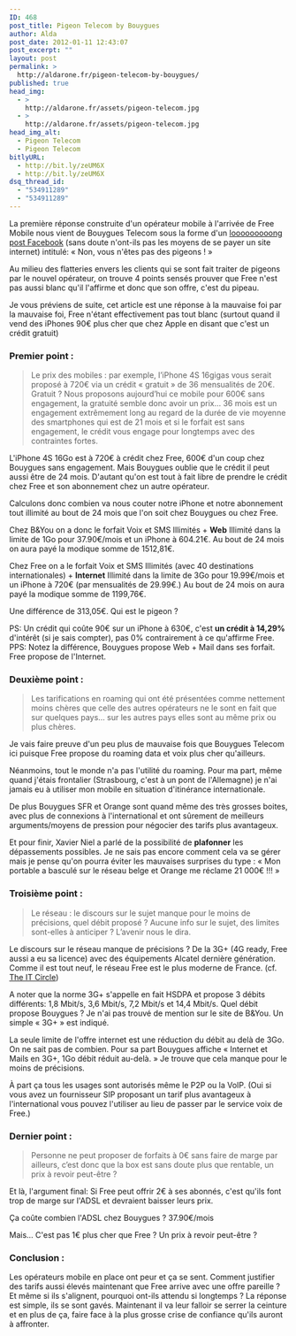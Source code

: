 ```yaml
---
ID: 468
post_title: Pigeon Telecom by Bouygues
author: Alda
post_date: 2012-01-11 12:43:07
post_excerpt: ""
layout: post
permalink: >
  http://aldarone.fr/pigeon-telecom-by-bouygues/
published: true
head_img:
  - >
    http://aldarone.fr/assets/pigeon-telecom.jpg
  - >
    http://aldarone.fr/assets/pigeon-telecom.jpg
head_img_alt:
  - Pigeon Telecom
  - Pigeon Telecom
bitlyURL:
  - http://bit.ly/zeUM6X
  - http://bit.ly/zeUM6X
dsq_thread_id:
  - "534911289"
  - "534911289"
---
```

La première réponse construite d'un opérateur mobile à l'arrivée de Free Mobile nous vient de Bouygues Telecom sous la forme d'un <a href="https://www.facebook.com/notes/bouygues-telecom/non-vous-n%C3%AAtes-pas-des-pigeons-/10150452670936534">looooooooong post Facebook</a> (sans doute n'ont-ils pas les moyens de se payer un site internet) intitulé: « Non, vous n'êtes pas des pigeons ! »

Au milieu des flatteries envers les clients qui se sont fait traiter de pigeons par le nouvel opérateur, on trouve 4 points sensés prouver que Free n'est pas aussi blanc qu'il l'affirme et donc que son offre, c'est du pipeau.

Je vous préviens de suite, cet article est une réponse à la mauvaise foi par la mauvaise foi, Free n'étant effectivement pas tout blanc (surtout quand il vend des iPhones 90€ plus cher que chez Apple en disant que c'est un crédit gratuit)

<h3>Premier point :</h3>
<blockquote>Le prix des mobiles : par exemple, l’iPhone 4S 16gigas vous serait proposé à 720€ via un crédit « gratuit » de 36 mensualités de 20€. Gratuit ? Nous proposons aujourd’hui  ce mobile pour 600€ sans engagement, la gratuité semble donc avoir un prix… 36 mois est un engagement extrêmement long au regard de la durée de vie moyenne des smartphones qui est de 21 mois et si le forfait est sans engagement, le crédit vous engage pour longtemps avec des contraintes fortes.</blockquote>

L'iPhone 4S 16Go est à 720€ à crédit chez Free, 600€ d'un coup chez Bouygues sans engagement. Mais Bouygues oublie que le crédit il peut aussi être de 24 mois. D'autant qu'on est tout à fait libre de prendre le crédit chez Free et son abonnement chez un autre opérateur.

Calculons donc combien va nous couter notre iPhone et notre abonnement tout illimité au bout de 24 mois que l'on soit chez Bouygues ou chez Free.

Chez B&amp;You on a donc le forfait Voix et SMS Illimités + <strong>Web</strong> Illimité dans la limite de 1Go pour 37.90€/mois et un iPhone à 604.21€. Au bout de 24 mois on aura payé la modique somme de 1512,81€.

Chez Free on a le forfait Voix et SMS Illimités (avec 40 destinations internationales) + <strong>Internet</strong> Illimité dans la limite de 3Go pour 19.99€/mois et un iPhone à 720€ (par mensualités de 29.99€.) Au bout de 24 mois on aura payé la modique somme de 1199,76€.

Une différence de 313,05€. Qui est le pigeon ?

PS: Un crédit qui coûte 90€ sur un iPhone à 630€, c'est <strong>un crédit à 14,29%</strong> d'intérêt (si je sais compter), pas 0% contrairement à ce qu'affirme Free.
PPS: Notez la différence, Bouygues propose Web + Mail dans ses forfait. Free propose de l'Internet.

<h3>Deuxième point :</h3>
<blockquote>Les tarifications en roaming qui ont été présentées comme nettement moins chères que celle des autres opérateurs ne le sont en fait que sur quelques pays… sur les autres pays elles sont au même prix ou plus chères.</blockquote>

Je vais faire preuve d'un peu plus de mauvaise fois que Bouygues Telecom ici puisque Free propose du roaming data et voix plus cher qu'ailleurs.

Néanmoins, tout le monde n'a pas l'utilité du roaming. Pour ma part, même quand j'étais frontalier (Strasbourg, c'est à un pont de l'Allemagne) je n'ai jamais eu à utiliser mon mobile en situation d'itinérance internationale.

De plus Bouygues SFR et Orange sont quand même des très grosses boites, avec plus de connexions à l'international et ont sûrement de meilleurs arguments/moyens de pression pour négocier des tarifs plus avantageux.

Et pour finir, Xavier Niel a parlé de la possibilité de <strong>plafonner</strong> les dépassements possibles. Je ne sais pas encore comment cela va se gérer mais je pense qu'on pourra éviter les mauvaises surprises du type : « Mon portable a basculé sur le réseau belge et Orange me réclame 21 000€ !!! »

<h3>Troisième point :</h3>
<blockquote>Le réseau : le discours sur le sujet manque pour le moins de précisions, quel débit proposé ? Aucune info sur le sujet, des limites sont-elles à anticiper ? L’avenir nous le dira.</blockquote>

Le discours sur le réseau manque de précisions ? De la 3G+ (4G ready, Free aussi a eu sa licence) avec des équipements Alcatel dernière génération. Comme il est tout neuf, le réseau Free est le plus moderne de France. (cf. <a href="http://www.theitcircle.net/2011/11/16/telecoms-le-reseau-free-mobile-tisse-progressivement-sa-toile-dans-lhexagone">The IT Circle</a>)

A noter que la norme 3G+ s'appelle en fait HSDPA et propose 3 débits différents: 1,8 Mbit/s, 3,6 Mbit/s, 7,2 Mbit/s et 14,4 Mbit/s. Quel débit propose Bouygues ? Je n'ai pas trouvé de mention sur le site de B&amp;You. Un simple « 3G+ » est indiqué.

La seule limite de l'offre internet est une réduction du débit au delà de 3Go. On ne sait pas de combien. Pour sa part Bouygues affiche « Internet et Mails en 3G+, 1Go débit réduit au-delà. » Je trouve que cela manque pour le moins de précisions.

À part ça tous les usages sont autorisés même le P2P ou la VoIP. (Oui si vous avez un fournisseur SIP proposant un tarif plus avantageux à l'international vous pouvez l'utiliser au lieu de passer par le service voix de Free.)

<h3>Dernier point :</h3>
<blockquote>Personne ne peut proposer de forfaits à 0€ sans faire de marge par ailleurs, c’est donc que la box est sans doute plus que rentable, un prix à revoir peut-être ?</blockquote>

Et là, l'argument final: Si Free peut offrir 2€ à ses abonnés, c'est qu'ils font trop de marge sur l'ADSL et devraient baisser leurs prix.

Ça coûte combien l'ADSL chez Bouygues ? 37.90€/mois

Mais… C'est pas 1€ plus cher que Free ? Un prix à revoir peut-être ?

<h3>Conclusion :</h3>
Les opérateurs mobile en place ont peur et ça se sent. Comment justifier des tarifs aussi élevés maintenant que Free arrive avec une offre pareille ? Et même si ils s'alignent, pourquoi ont-ils attendu si longtemps ? La réponse est simple, ils se sont gavés. Maintenant il va leur falloir se serrer la ceinture et en plus de ça, faire face à la plus grosse crise de confiance qu'ils auront à affronter.